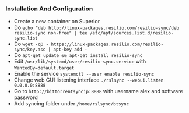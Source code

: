 ### Installation And Configuration 
  - Create a new container on Superior
  - Do `echo "deb http://linux-packages.resilio.com/resilio-sync/deb resilio-sync non-free" | tee /etc/apt/sources.list.d/resilio-sync.list`
  - Do `wget -qO - https://linux-packages.resilio.com/resilio-sync/key.asc | apt-key add -`
  - Do `apt-get update && apt-get install resilio-sync`
  - Edit `/usr/lib/systemd/user/resilio-sync.service` with `WantedBy=default.target`
  - Enable the service `systemctl --user enable resilio-sync`
  - Change web GUI listening interface `./rslsync --webui.listen 0.0.0.0:8888`
  - Go to `http://bittorrentsyncip:8888` with username alex and software password
  - Add syncing folder under `/home/rslsync/btsync`